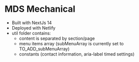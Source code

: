 # MDS Mechanical

- Built with NextJs 14
- Deployed with Netlify
- util folder contains:
     - content is separated by section/page
     - menu items array (subMenuArray is currently set to TO_ADD_subMenuArray)
     - constants (contact information, aria-label timed settings)



